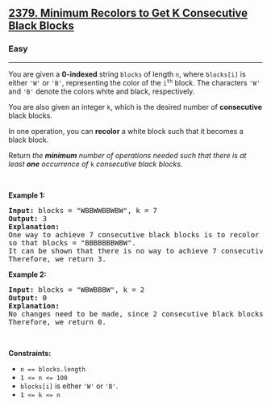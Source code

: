 <h2><a href="https://leetcode.com/problems/minimum-recolors-to-get-k-consecutive-black-blocks/">2379. Minimum Recolors to Get K Consecutive Black Blocks</a></h2><h3>Easy</h3><hr><div><p>You are given a <strong>0-indexed</strong> string <code>blocks</code> of length <code>n</code>, where <code>blocks[i]</code> is either <code>'W'</code> or <code>'B'</code>, representing the color of the <code>i<sup>th</sup></code> block. The characters <code>'W'</code> and <code>'B'</code> denote the colors white and black, respectively.</p>

<p>You are also given an integer <code>k</code>, which is the desired number of <strong>consecutive</strong> black blocks.</p>

<p>In one operation, you can <strong>recolor</strong> a white block such that it becomes a black block.</p>

<p>Return<em> the <strong>minimum</strong> number of operations needed such that there is at least <strong>one</strong> occurrence of </em><code>k</code><em> consecutive black blocks.</em></p>

<p>&nbsp;</p>
<p><strong>Example 1:</strong></p>

<pre><strong>Input:</strong> blocks = "WBBWWBBWBW", k = 7
<strong>Output:</strong> 3
<strong>Explanation:</strong>
One way to achieve 7 consecutive black blocks is to recolor the 0th, 3rd, and 4th blocks
so that blocks = "BBBBBBBWBW". 
It can be shown that there is no way to achieve 7 consecutive black blocks in less than 3 operations.
Therefore, we return 3.
</pre>

<p><strong>Example 2:</strong></p>

<pre><strong>Input:</strong> blocks = "WBWBBBW", k = 2
<strong>Output:</strong> 0
<strong>Explanation:</strong>
No changes need to be made, since 2 consecutive black blocks already exist.
Therefore, we return 0.
</pre>

<p>&nbsp;</p>
<p><strong>Constraints:</strong></p>

<ul>
	<li><code>n == blocks.length</code></li>
	<li><code>1 &lt;= n &lt;= 100</code></li>
	<li><code>blocks[i]</code> is either <code>'W'</code> or <code>'B'</code>.</li>
	<li><code>1 &lt;= k &lt;= n</code></li>
</ul>
</div>